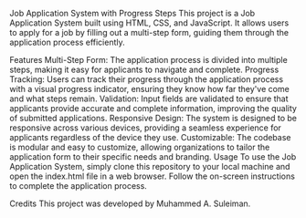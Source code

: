 Job Application System with Progress Steps
This project is a Job Application System built using HTML, CSS, and JavaScript. It allows users to apply for a job by filling out a multi-step form, guiding them through the application process efficiently.

Features
Multi-Step Form: The application process is divided into multiple steps, making it easy for applicants to navigate and complete.
Progress Tracking: Users can track their progress through the application process with a visual progress indicator, ensuring they know how far they've come and what steps remain.
Validation: Input fields are validated to ensure that applicants provide accurate and complete information, improving the quality of submitted applications.
Responsive Design: The system is designed to be responsive across various devices, providing a seamless experience for applicants regardless of the device they use.
Customizable: The codebase is modular and easy to customize, allowing organizations to tailor the application form to their specific needs and branding.
Usage
To use the Job Application System, simply clone this repository to your local machine and open the index.html file in a web browser. Follow the on-screen instructions to complete the application process.

Credits
This project was developed by Muhammed A. Suleiman.
